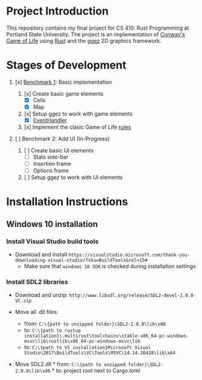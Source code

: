 # Project Introduction
This repository contains my final project for CS 410: Rust Programming at Portland State University. The project is an implementation of [Conway's Game of Life](https://en.wikipedia.org/wiki/Conway%27s_Game_of_Life) using [Rust](https://www.rust-lang.org/en-US/) and the [ggez](https://github.com/ggez/ggez) 2D graphics framework. 

# Stages of Development
1. [x] [Benchmark 1](https://github.com/MatthewGreenlaw/GameOfLife/releases/tag/Benchmark-1): Basic implementation
   1. [x] Create basic game elements
      * [x] Cells
      * [x] Map
   2. [x] Setup ggez to work with game elements
      * [x] [EventHandler](//https://docs.rs/ggez/0.3.1/ggez/event/trait.EventHandler.html)
   3. [x] Implement the clasic Game of Life [rules](https://en.wikipedia.org/wiki/Conway%27s_Game_of_Life#Rules)

2. [ ] Benchmark 2: Add UI (In-Progress)
   1. [ ] Create basic UI elements
      * [ ] Stats side-bar
      * [ ] Insertion frame
      * [ ] Options frame
   2. [ ] Setup ggez to work with UI elements

# Installation Instructions
## Windows 10 installation
### Install Visual Studio build tools
  * Download and install `https://visualstudio.microsoft.com/thank-you-downloading-visual-studio/?sku=BuildTools&rel=15#`
    * Make sure that `windows 10 SDK` is checked during installation settings

### Install SDL2 libraries
  * Download and unzip: `http://www.libsdl.org/release/SDL2-devel-2.0.8-VC.zip`
  * Move all .dll files:
    * from: `C:\{path to unzipped folder}\SDL2-2.0.8\lib\x86`
    * to: `C:\{path to rustup installation}\.multirust\toolchains\stable-x86_64-pc-windows-msvc\lib\rustlib\x86_64-pc-windows-msvc\lib`
    * to: `C:\{path to VS installation}Microsoft Visual Studio\2017\BuildTools\VC\Tools\MSVC\14.14.26428\lib\x64`

   * Move SDL2.dll 
    * from: `C:\{path to unzipped folder}\SDL2-2.0.8\lib\x86`
    * to: project root next to Cargo.toml